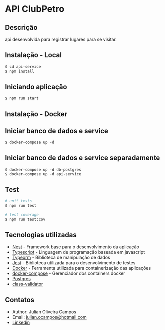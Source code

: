# API ClubPetro

## Descrição

api desenvolvida para registrar lugares para se visitar.

## Instalação - Local
```bash
$ cd api-service
$ npm install
```

## Iniciando aplicação
```bash
$ npm run start
```

## Instalação - Docker
## Iniciar banco de dados e service
```
$ docker-compose up -d
```

## Iniciar banco de dados e service separadamente
```
$ docker-compose up -d db-postgres
$ docker-compose up -d api-service
```

## Test
```bash
# unit tests
$ npm run test

# test coverage
$ npm run test:cov
```

## Tecnologias utilizadas

- [Nest](https://github.com/nestjs/nest) - Framework base para o desenvolvimento da aplicação
- [Typescript](https://www.typescriptlang.org/) - Linguagem de programação baseada em javascript
- [Typeorm](https://typeorm.io/) - Biblioteca de manipulação de dados
- [Jest](https://jestjs.io/pt-BR/) - Biblioteca utilizada para o desenvolvimento de testes
- [Docker](https://www.docker.com/) - Ferramenta utilizada para containerização das aplicações
- [docker-compose](https://docs.docker.com/compose/) - Gerenciador dos containers docker
- [Postgres]() 
- [class-validator]()

## Contatos
- Author: Julian Oliveira Campos
- Email: julian.ocampos@hotmail.com
- [Linkedin](https://www.linkedin.com/in/julian-campos/)
